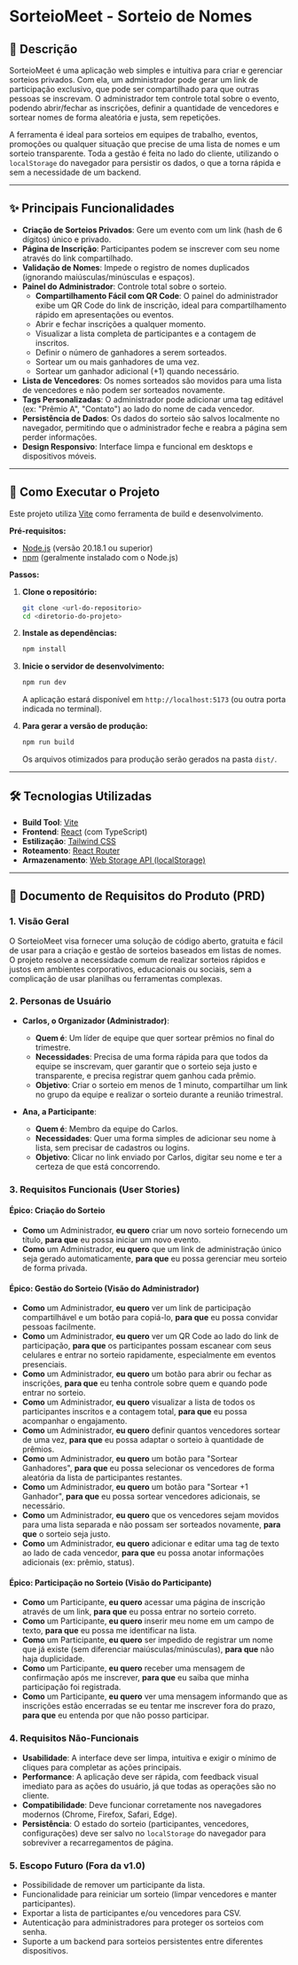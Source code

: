 # SorteioMeet - Sorteio de Nomes

## 📖 Descrição

SorteioMeet é uma aplicação web simples e intuitiva para criar e gerenciar sorteios privados. Com ela, um administrador pode gerar um link de participação exclusivo, que pode ser compartilhado para que outras pessoas se inscrevam. O administrador tem controle total sobre o evento, podendo abrir/fechar as inscrições, definir a quantidade de vencedores e sortear nomes de forma aleatória e justa, sem repetições.

A ferramenta é ideal para sorteios em equipes de trabalho, eventos, promoções ou qualquer situação que precise de uma lista de nomes e um sorteio transparente. Toda a gestão é feita no lado do cliente, utilizando o `localStorage` do navegador para persistir os dados, o que a torna rápida e sem a necessidade de um backend.

---

## ✨ Principais Funcionalidades

- **Criação de Sorteios Privados**: Gere um evento com um link (hash de 6 dígitos) único e privado.
- **Página de Inscrição**: Participantes podem se inscrever com seu nome através do link compartilhado.
- **Validação de Nomes**: Impede o registro de nomes duplicados (ignorando maiúsculas/minúsculas e espaços).
- **Painel do Administrador**: Controle total sobre o sorteio.
  - **Compartilhamento Fácil com QR Code**: O painel do administrador exibe um QR Code do link de inscrição, ideal para compartilhamento rápido em apresentações ou eventos.
  - Abrir e fechar inscrições a qualquer momento.
  - Visualizar a lista completa de participantes e a contagem de inscritos.
  - Definir o número de ganhadores a serem sorteados.
  - Sortear um ou mais ganhadores de uma vez.
  - Sortear um ganhador adicional (+1) quando necessário.
- **Lista de Vencedores**: Os nomes sorteados são movidos para uma lista de vencedores e não podem ser sorteados novamente.
- **Tags Personalizadas**: O administrador pode adicionar uma tag editável (ex: "Prêmio A", "Contato") ao lado do nome de cada vencedor.
- **Persistência de Dados**: Os dados do sorteio são salvos localmente no navegador, permitindo que o administrador feche e reabra a página sem perder informações.
- **Design Responsivo**: Interface limpa e funcional em desktops e dispositivos móveis.

---

## 🚀 Como Executar o Projeto

Este projeto utiliza [Vite](https://vitejs.dev/) como ferramenta de build e desenvolvimento.

**Pré-requisitos:**
- [Node.js](https://nodejs.org/) (versão 20.18.1 ou superior)
- [npm](https://www.npmjs.com/) (geralmente instalado com o Node.js)

**Passos:**

1.  **Clone o repositório:**
    ```bash
    git clone <url-do-repositorio>
    cd <diretorio-do-projeto>
    ```

2.  **Instale as dependências:**
    ```bash
    npm install
    ```

3.  **Inicie o servidor de desenvolvimento:**
    ```bash
    npm run dev
    ```
    A aplicação estará disponível em `http://localhost:5173` (ou outra porta indicada no terminal).

4.  **Para gerar a versão de produção:**
    ```bash
    npm run build
    ```
    Os arquivos otimizados para produção serão gerados na pasta `dist/`.

---

## 🛠️ Tecnologias Utilizadas

-   **Build Tool**: [Vite](https://vitejs.dev/)
-   **Frontend**: [React](https://react.dev/) (com TypeScript)
-   **Estilização**: [Tailwind CSS](https://tailwindcss.com/)
-   **Roteamento**: [React Router](https://reactrouter.com/)
-   **Armazenamento**: [Web Storage API (localStorage)](https://developer.mozilla.org/pt-BR/docs/Web/API/Web_Storage_API)

---

## 📝 Documento de Requisitos do Produto (PRD)

### 1. Visão Geral
O SorteioMeet visa fornecer uma solução de código aberto, gratuita e fácil de usar para a criação e gestão de sorteios baseados em listas de nomes. O projeto resolve a necessidade comum de realizar sorteios rápidos e justos em ambientes corporativos, educacionais ou sociais, sem a complicação de usar planilhas ou ferramentas complexas.

### 2. Personas de Usuário

-   **Carlos, o Organizador (Administrador)**:
    -   **Quem é**: Um líder de equipe que quer sortear prêmios no final do trimestre.
    -   **Necessidades**: Precisa de uma forma rápida para que todos da equipe se inscrevam, quer garantir que o sorteio seja justo e transparente, e precisa registrar quem ganhou cada prêmio.
    -   **Objetivo**: Criar o sorteio em menos de 1 minuto, compartilhar um link no grupo da equipe e realizar o sorteio durante a reunião trimestral.

-   **Ana, a Participante**:
    -   **Quem é**: Membro da equipe do Carlos.
    -   **Necessidades**: Quer uma forma simples de adicionar seu nome à lista, sem precisar de cadastros ou logins.
    -   **Objetivo**: Clicar no link enviado por Carlos, digitar seu nome e ter a certeza de que está concorrendo.

### 3. Requisitos Funcionais (User Stories)

#### Épico: Criação do Sorteio
-   **Como** um Administrador, **eu quero** criar um novo sorteio fornecendo um título, **para que** eu possa iniciar um novo evento.
-   **Como** um Administrador, **eu quero** que um link de administração único seja gerado automaticamente, **para que** eu possa gerenciar meu sorteio de forma privada.

#### Épico: Gestão do Sorteio (Visão do Administrador)
-   **Como** um Administrador, **eu quero** ver um link de participação compartilhável e um botão para copiá-lo, **para que** eu possa convidar pessoas facilmente.
-   **Como** um Administrador, **eu quero** ver um QR Code ao lado do link de participação, **para que** os participantes possam escanear com seus celulares e entrar no sorteio rapidamente, especialmente em eventos presenciais.
-   **Como** um Administrador, **eu quero** um botão para abrir ou fechar as inscrições, **para que** eu tenha controle sobre quem e quando pode entrar no sorteio.
-   **Como** um Administrador, **eu quero** visualizar a lista de todos os participantes inscritos e a contagem total, **para que** eu possa acompanhar o engajamento.
-   **Como** um Administrador, **eu quero** definir quantos vencedores sortear de uma vez, **para que** eu possa adaptar o sorteio à quantidade de prêmios.
-   **Como** um Administrador, **eu quero** um botão para "Sortear Ganhadores", **para que** eu possa selecionar os vencedores de forma aleatória da lista de participantes restantes.
-   **Como** um Administrador, **eu quero** um botão para "Sortear +1 Ganhador", **para que** eu possa sortear vencedores adicionais, se necessário.
-   **Como** um Administrador, **eu quero** que os vencedores sejam movidos para uma lista separada e não possam ser sorteados novamente, **para que** o sorteio seja justo.
-   **Como** um Administrador, **eu quero** adicionar e editar uma tag de texto ao lado de cada vencedor, **para que** eu possa anotar informações adicionais (ex: prêmio, status).

#### Épico: Participação no Sorteio (Visão do Participante)
-   **Como** um Participante, **eu quero** acessar uma página de inscrição através de um link, **para que** eu possa entrar no sorteio correto.
-   **Como** um Participante, **eu quero** inserir meu nome em um campo de texto, **para que** eu possa me identificar na lista.
-   **Como** um Participante, **eu quero** ser impedido de registrar um nome que já existe (sem diferenciar maiúsculas/minúsculas), **para que** não haja duplicidade.
-   **Como** um Participante, **eu quero** receber uma mensagem de confirmação após me inscrever, **para que** eu saiba que minha participação foi registrada.
-   **Como** um Participante, **eu quero** ver uma mensagem informando que as inscrições estão encerradas se eu tentar me inscrever fora do prazo, **para que** eu entenda por que não posso participar.

### 4. Requisitos Não-Funcionais
-   **Usabilidade**: A interface deve ser limpa, intuitiva e exigir o mínimo de cliques para completar as ações principais.
-   **Performance**: A aplicação deve ser rápida, com feedback visual imediato para as ações do usuário, já que todas as operações são no cliente.
-   **Compatibilidade**: Deve funcionar corretamente nos navegadores modernos (Chrome, Firefox, Safari, Edge).
-   **Persistência**: O estado do sorteio (participantes, vencedores, configurações) deve ser salvo no `localStorage` do navegador para sobreviver a recarregamentos de página.

### 5. Escopo Futuro (Fora da v1.0)
-   Possibilidade de remover um participante da lista.
-   Funcionalidade para reiniciar um sorteio (limpar vencedores e manter participantes).
-   Exportar a lista de participantes e/ou vencedores para CSV.
-   Autenticação para administradores para proteger os sorteios com senha.
-   Suporte a um backend para sorteios persistentes entre diferentes dispositivos.
